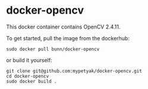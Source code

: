 docker-opencv
=============
This docker container contains OpenCV 2.4.11.

To get started, pull the image from the dockerhub:

    sudo docker pull bunn/docker-opencv

or build it yourself:

    git clone git@github.com:mypetyak/docker-opencv.git
    cd docker-opencv
    sudo docker build .
